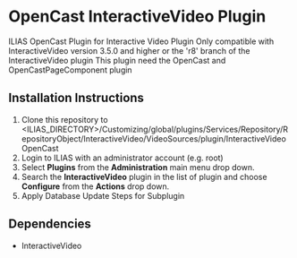 # OpenCast InteractiveVideo Plugin
ILIAS OpenCast Plugin for Interactive Video Plugin
Only compatible with InteractiveVideo version 3.5.0 and higher or the 'r8' branch of the InteractiveVideo plugin
This plugin need the OpenCast and OpenCastPageComponent plugin

## Installation Instructions
1. Clone this repository to <ILIAS_DIRECTORY>/Customizing/global/plugins/Services/Repository/RepositoryObject/InteractiveVideo/VideoSources/plugin/InteractiveVideoOpenCast
2. Login to ILIAS with an administrator account (e.g. root)
3. Select **Plugins** from the **Administration** main menu drop down.
4. Search the **InteractiveVideo** plugin in the list of plugin and choose **Configure** from the **Actions** drop down.
5. Apply Database Update Steps for Subplugin

## Dependencies
* InteractiveVideo